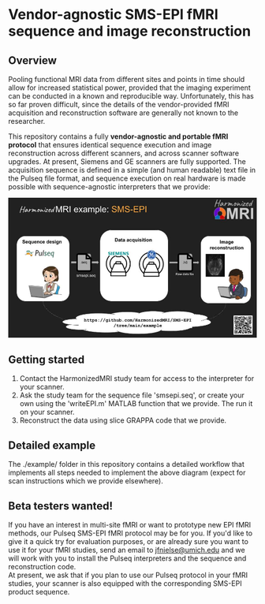# Vendor-agnostic SMS-EPI fMRI sequence and image reconstruction

## Overview
Pooling functional MRI data from different sites and points in time 
should allow for increased statistical power, 
provided that the imaging experiment can be conducted in a known and reproducible way. 
Unfortunately, this has so far proven difficult, 
since the details of the vendor-provided fMRI acquisition and reconstruction software 
are generally not known to the researcher.

This repository contains a fully **vendor-agnostic and portable fMRI protocol**
that ensures identical sequence execution and image reconstruction across different scanners, 
and across scanner software upgrades. 
At present, Siemens and GE scanners are fully supported.
The acquisition sequence is defined in a simple (and human readable) text file in the Pulseq file format, 
and sequence execution on real hardware is made possible with sequence-agnostic interpreters that we provide:

![HarmonizedMRI](figs/hmri.jpg)


## Getting started

1. Contact the HarmonizedMRI study team for access to the interpreter for your scanner.
2. Ask the study team for the sequence file 'smsepi.seq', 
or create your own using the 'writeEPI.m' MATLAB function that we provide.
The run it on your scanner.
3. Reconstruct the data using slice GRAPPA code that we provide.


## Detailed example

The ./example/ folder in this repository contains a detailed workflow 
that implements all steps needed to implement the above diagram 
(expect for scan instructions which we provide elsewhere).


## Beta testers wanted!

If you have an interest in multi-site fMRI or want to prototype new EPI fMRI methods,
our Pulseq SMS-EPI fMRI protocol may be for you.
If you'd like to give it a quick try for evaluation purposes, 
or are already sure you want to use it for your fMRI studies, 
send an email to jfnielse@umich.edu and we will work with you
to install the Pulseq interpreters and the sequence and reconstruction code.  
At present, we ask that if you plan to use our Pulseq protocol in your fMRI studies, 
your scanner is also equipped with the corresponding SMS-EPI product sequence.

